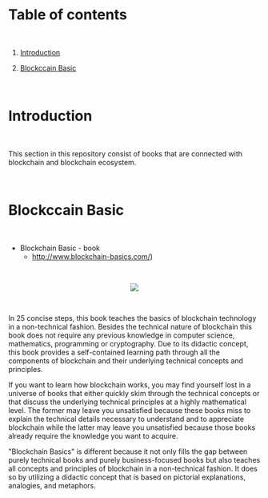 
# Table of contents

<p>&nbsp;</p>

1. [Introduction](#Introduction)

2. [Blockccain Basic](#Blockccain-Basic)


<p>&nbsp;</p>


# Introduction

<p>&nbsp;</p>

This section in this repository consist of books that are connected with blockchain and blockchain ecosystem.

<p>&nbsp;</p>

# Blockccain Basic

<p>&nbsp;</p>

- Blockchain Basic - book
  - http://www.blockchain-basics.com/)

<p>&nbsp;</p>

<p align="center">
  <img src="https://static01.helion.com.pl/global/okladki/145x218/blockv.png" />
</p>

<p>&nbsp;</p>

In 25 concise steps, this book teaches the basics of blockchain technology in a non-technical fashion. Besides the technical nature of blockchain this book does not require any previous knowledge in computer science, mathematics, programming or cryptography. Due to its didactic concept, this book provides a self-contained learning path through all the components of blockchain and their underlying technical concepts and principles.


If you want to learn how blockchain works, you may find yourself lost in a universe of books that either quickly skim through the technical concepts or that discuss the underlying technical principles at a highly mathematical level. The former may leave you unsatisfied because these books miss to explain the technical details necessary to understand and to appreciate blockchain while the latter may leave you unsatisfied because those books already require the knowledge you want to acquire. 

"Blockchain Basics" is different because it not only fills the gap between purely technical books and purely business-focused books but also teaches all concepts and principles of blockchain in a non-technical fashion. It does so by utilizing a didactic concept that is based on pictorial explanations, analogies, and metaphors.